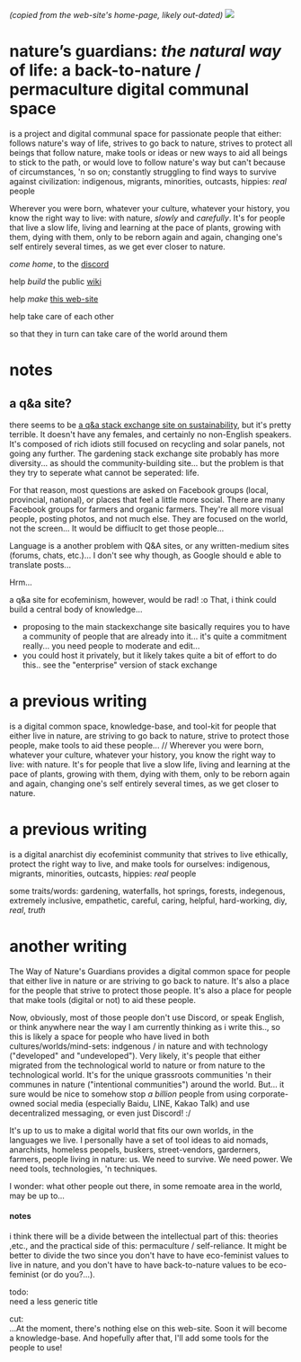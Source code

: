 *(copied from the web-site's home-page, likely out-dated)*
![](beautiful.jpg?raw=true)

# nature’s guardians: *the natural way* of life: a back-to-nature / permaculture digital communal space
is a project and digital communal space for passionate people that either: follows nature's way of life, strives to go back to nature, strives to protect all beings that follow nature, make tools or ideas or new ways to aid all beings to stick to the path, or would love to follow nature's way but can't because of circumstances, 'n so on; constantly struggling to find ways to survive against civilization: indigenous, migrants, minorities, outcasts, hippies: *real* people

Wherever you were born, whatever your culture, whatever your history, you know the right way to live: with nature, *slowly* and *carefully*. It's for people that live a slow life, living and learning at the pace of plants, growing with them, dying with them, only to be reborn again and again, changing one's self entirely several times, as we get ever closer to nature.

*come home*, to the [discord](https://discord.gg/2vv643p)
 
help *build* the public [wiki](https://github.com/Rahil627/nature-guardian-anarchy/wiki)

help *make* [this web-site](https://github.com/Rahil627/nature-guardian-anarchy)

help take care of each other

so that they in turn can take care of the world around them


# notes

## a q&a site?
there seems to be [a q&a stack exchange site on sustainability](https://sustainability.stackexchange.com), but it's pretty terrible. It doesn't have any females, and certainly no non-English speakers. It's composed of rich idiots still focused on recycling and solar panels, not going any further. The gardening stack exchange site probably has more diversity... as should the community-building site... but the problem is that they try to seperate what cannot be seperated: life.

For that reason, most questions are asked on Facebook groups (local, provincial, national), or places that feel a little more social. There are many Facebook groups for farmers and organic farmers. They're all more visual people, posting photos, and not much else. They are focused on the world, not the screen... It would be diffiuclt to get those people...

Language is a another problem with Q&A sites, or any written-medium sites (forums, chats, etc.)... I don't see why though, as Google should e able to translate posts...

Hrm...

a q&a site for ecofeminism, however, would be rad! :o That, i think could build a central body of knowledge...
  - proposing to the main stackexchange site basically requires you to have a community of people that are already into it... it's quite a commitment really... you need people to moderate and edit...
  - you could host it privately, but it likely takes quite a bit of effort to do this.. see the "enterprise" version of stack exchange


# a previous writing
is a digital common space, knowledge-base, and tool-kit for people that either live in nature, are striving to go back to nature, strive to protect those people, make tools to aid these people... // Wherever you were born, whatever your culture, whatever your history, you know the right way to live: with nature. It's for people that live a slow life, living and learning at the pace of plants, growing with them, dying with them, only to be reborn again and again, changing one's self entirely several times, as we get closer to nature.

# a previous writing
is a digital anarchist diy ecofeminist community that strives to live ethically, protect the right way to live, and make tools for ourselves: indigenous, migrants, minorities, outcasts, hippies: *real* people

some traits/words: gardening, waterfalls, hot springs, forests, indegenous, extremely inclusive, empathetic, careful, caring, helpful, hard-working, diy, *real*, *truth*

# another writing
The Way of Nature's Guardians provides a digital common space for people that either live in nature or are striving to go back to nature. It's also a place for the people that strive to protect those people. It's also a place for people that make tools (digital or not) to aid these people.

Now, obviously, most of those people don't use Discord, or speak English, or think anywhere near the way I am currently thinking as i write this.., so this is likely a space for people who have lived in both cultures/worlds/mind-sets: indgenous / in nature and with technology ("developed" and "undeveloped"). Very likely, it's people that either migrated from the technological world to nature or from nature to the technological world. It's for the unique grassroots communities 'n their communes in nature ("intentional communities") around the world. But... it sure would be nice to somehow stop *a billion* people from using corporate-owned social media (especially Baidu, LINE, Kakao Talk) and use decentralized messaging, or even just Discord! :/

It's up to us to make a digital world that fits our own worlds, in the languages we live. I personally have a set of tool ideas to aid nomads, anarchists, homeless peopels, buskers, street-vendors, garderners, farmers, people living in nature: us. We need to survive. We need power. We need tools, technologies, 'n techniques.

I wonder: what other people out there, in some remoate area in the world, may be up to...

#### notes
i think there will be a divide between the intellectual part of this: theories ,etc., and the practical side of this: permaculture / self-reliance. It might be better to divide the two since you don't have to have eco-feminist values to live in nature, and you don't have to have back-to-nature values to be eco-feminist (or do you?...).

todo:  
need a less generic title

cut:  
...At the moment, there's nothing else on this web-site. Soon it will become a knowledge-base. And hopefully after that, 
I'll add some tools for the people to use!
